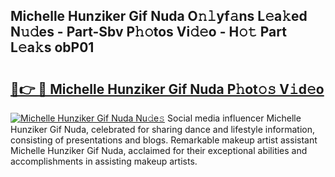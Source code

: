 ## Michelle Hunziker Gif Nuda O𝚗𝚕yf𝚊ns L𝚎a𝚔ed N𝚞𝚍es - Part-Sbv P𝚑𝚘tos Vi𝚍𝚎o - H𝚘𝚝 Part L𝚎a𝚔s obP01

# <h2><a href="http://kf39ag2.oniu.top/?m=Michelle+Hunziker+Gif+Nuda">🔗👉 🔴 Michelle Hunziker Gif Nuda P𝚑ot𝚘𝚜 V𝚒d𝚎o</a></h2>

[![Michelle Hunziker Gif Nuda Nu𝚍e𝚜](https://i.imgur.com/0qMVB7G.gif)](http://kf39ag2.oniu.top/?m=Michelle+Hunziker+Gif+Nuda)
Social media influencer Michelle Hunziker Gif Nuda, celebrated for sharing dance and lifestyle information, consisting of presentations and blogs. Remarkable makeup artist assistant Michelle Hunziker Gif Nuda, acclaimed for their exceptional abilities and accomplishments in assisting makeup artists.  
